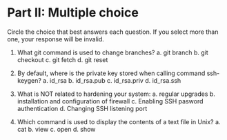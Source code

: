 # Part II: Multiple choice

Circle the choice that best answers each question. If you select more than one, your response will be invalid.

1. What git command is used to change branches?
   a. git branch <name>
   b. git checkout
   c. git fetch
   d. git reset

2. By default, where is the private key stored when calling command ssh-keygen? 
   a. id_rsa
   b. id_rsa.pub
   c. id_rsa.priv
   d. id_rsa.ssh

3. What is NOT related to hardening your system:
   a. regular upgrades
   b. installation and configuration of firewall
   c. Enabling SSH pasword authentication
   d. Changing SSH listening port

4. Which command is used to display the contents of a text file in Unix?
a. cat
b. view
c. open
d. show
